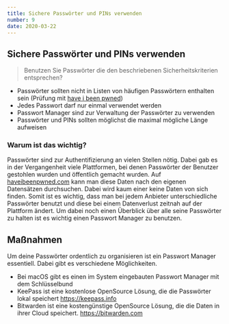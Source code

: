 ```yaml
---
title: Sichere Passwörter und PINs verwenden
number: 9
date: 2020-03-22
---
```

## Sichere Passwörter und PINs verwenden

> Benutzen Sie Passwörter die den beschriebenen Sicherheitskriterien entsprechen?

* Passwörter sollten nicht in Listen von häufigen Passwörtern enthalten sein (Prüfung mit <a href="https://haveibeenpwned.com" target="_blank"> have i been pwned</a>)
* Jedes Passwort darf nur einmal verwendet werden
* Passwort Manager sind zur Verwaltung der Passwörter zu verwenden
* Passwörter und PINs sollten möglichst die maximal mögliche Länge aufweisen

### Warum ist das wichtig? 
Passwörter sind zur Authentifizierung an vielen Stellen nötig. Dabei gab es in der Vergangenheit viele Plattformen, bei denen Passwörter der Benutzer gestohlen wurden und öffentlich gemacht wurden. Auf <a href="https://haveibeenpwned.com" target="_blank">haveibeenpwned.com</a> kann man diese Daten nach den eigenen Datensätzen durchsuchen. Dabei wird kaum einer keine Daten von sich finden. Somit ist es wichtig, dass man bei jedem Anbieter unterschiedliche Passwörter benutzt und diese bei einem Datenverlust zeitnah auf der Plattform ändert. Um dabei noch einen Überblick über alle seine Passwörter zu halten ist es wichtig einen Passwort Manager zu benutzen.

## Maßnahmen 

Um deine Passwörter ordentlich zu organisieren ist ein Passwort Manager essentiell. Dabei gibt es verschiedene Möglichkeiten. 
* Bei macOS gibt es einen im System eingebauten Passwort Manager mit dem Schlüsselbund
* KeePass ist eine kostenlose OpenSource Lösung, die die Passwörter lokal speichert <a href=" https://keepass.info">https://keepass.info</a>
* Bitwarden ist eine kostengünstige OpenSource Lösung, die die Daten in ihrer Cloud speichert. <a href="https://bitwarden.com">https://bitwarden.com</a>
